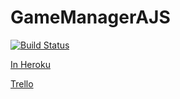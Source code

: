 GameManagerAJS
==============
[![Build Status](http://travis-ci.org/girardot/GameManagerAJS.png)](http://travis-ci.org/girardot/GameManagerAJS)


[In Heroku](http://gamemanagerajs.herokuapp.com/)

[Trello](https://trello.com/b/1NKIycMK/gamemanagerajs)





